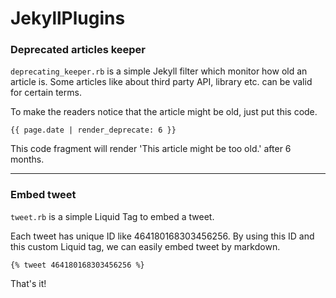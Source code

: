JekyllPlugins
=============

### Deprecated articles keeper

`deprecating_keeper.rb` is a simple Jekyll filter which monitor how old an article is.
Some articles like about third party API, library etc. can be valid for certain terms.

To make the readers notice that the article might be old, just put this code.

	{{ page.date | render_deprecate: 6 }}

This code fragment will render 'This article might be too old.' after 6 months.

***

### Embed tweet

`tweet.rb` is a simple Liquid Tag to embed a tweet. 

Each tweet has unique ID like 464180168303456256. By using this ID and this custom Liquid tag, we can easily embed tweet by markdown.

	{% tweet 464180168303456256 %}

That's it!